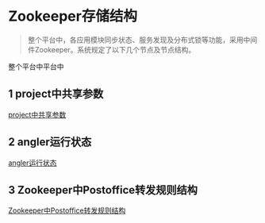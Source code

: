 # Zookeeper存储结构
>整个平台中，各应用模块同步状态、服务发现及分布式锁等功能，采用中间件Zookeeper。系统规定了以下几个节点及节点结构。

整个平台中平台中

## 1 project中共享参数

[project中共享参数](https://github.com/IvoryRaptor/InvoryRaptor/blob/master/zookeeper/PROJECT.md)

## 2 angler运行状态
[angler运行状态](https://github.com/IvoryRaptor/InvoryRaptor/blob/master/zookeeper/ANGLER.md)

## 3 Zookeeper中Postoffice转发规则结构

[Zookeeper中Postoffice转发规则结构](https://github.com/IvoryRaptor/InvoryRaptor/blob/master/zookeeper/POSTOFFICE.md)